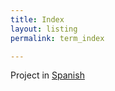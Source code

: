 ```yaml
---
title: Index
layout: listing
permalink: term_index

---
```

Project in <a href="https://verapburrows.github.io/radio-venceremos-espanol/term_index">Spanish</a>
<br>
